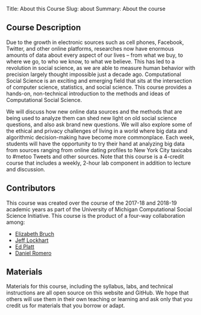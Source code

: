 Title: About this Course
Slug: about
Summary: About the course


## Course Description
Due to the growth in electronic sources such as cell phones, Facebook, Twitter, and other online platforms, researches now have enormous amounts of data about every aspect of our lives – from what we buy, to where we go, to who we know, to what we believe. This has led to a revolution in social science, as we are able to measure human behavior with precision largely thought impossible just a decade ago. Computational Social Science is an exciting and emerging field that sits at the intersection of computer science, statistics, and social science. This course provides a hands-on, non-technical introduction to the methods and ideas of Computational Social Science. 

We will discuss how new online data sources and the methods that are being used to analyze them can shed new light on old social science questions, and also ask brand new questions. We will also explore some of the ethical and privacy challenges of living in a world where big data and algorithmic decision-making have become more commonplace. Each week, students will have the opportunity to try their hand at analyzing big data from sources ranging from online dating profiles to New York City taxicabs to #metoo Tweets and other sources. Note that this course is a 4-credit course that includes a weekly, 2-hour lab component in addition to lecture and discussion.  

## Contributors
This course was created over the course of the 2017-18 and 2018-19 academic years as part of the University of Michigan Computational Social Science Initiative. This course is the product of a four-way collaboration among:

- [Elizabeth Bruch](https://mhbsd.net) 
- [Jeff Lockhart](https://jwlockhart.github.io/pages/about.html#about)
- [Ed Platt](https://elplatt.com/about)
- [Daniel Romero](http://www.dromero.org/)

## Materials
Materials for this course, including the syllabus, labs, and technical instructions are all open source on this website and GitHub. We hope that others will use them in their own teaching or learning and ask only that you credit us for materials that you borrow or adapt.
